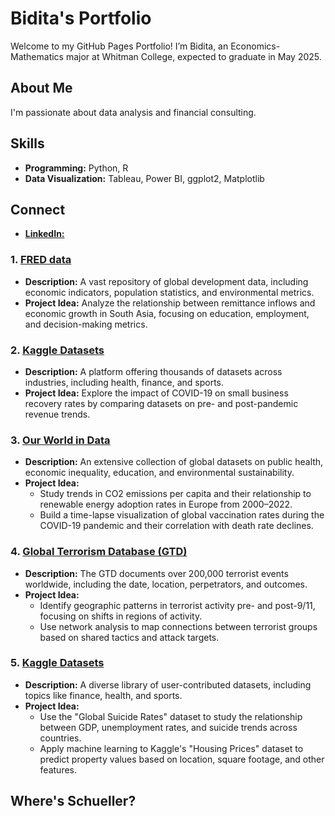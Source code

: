 # Bidita's Portfolio
Welcome to my GitHub Pages Portfolio! I’m Bidita, an Economics-Mathematics major at Whitman College, expected to graduate in May 2025.

## About Me
I'm passionate about data analysis and financial consulting.

## Skills
- **Programming:** Python, R
- **Data Visualization:** Tableau, Power BI, ggplot2, Matplotlib

## Connect
- [**LinkedIn:** ](https://www.linkedin.com/in/biditanawar/)


### 1. [FRED data](https://fred.stlouisfed.org)
- **Description:** A vast repository of global development data, including economic indicators, population statistics, and environmental metrics.
- **Project Idea:** Analyze the relationship between remittance inflows and economic growth in South Asia, focusing on education, employment, and decision-making metrics.

### 2. [Kaggle Datasets](https://www.kaggle.com/datasets)
- **Description:** A platform offering thousands of datasets across industries, including health, finance, and sports.
- **Project Idea:** Explore the impact of COVID-19 on small business recovery rates by comparing datasets on pre- and post-pandemic revenue trends.

### 3. [Our World in Data](https://ourworldindata.org/)
- **Description:** An extensive collection of global datasets on public health, economic inequality, education, and environmental sustainability.
- **Project Idea:**  
  - Study trends in CO2 emissions per capita and their relationship to renewable energy adoption rates in Europe from 2000–2022.  
  - Build a time-lapse visualization of global vaccination rates during the COVID-19 pandemic and their correlation with death rate declines.

### 4. [Global Terrorism Database (GTD)](https://www.start.umd.edu/gtd/)
- **Description:** The GTD documents over 200,000 terrorist events worldwide, including the date, location, perpetrators, and outcomes.
- **Project Idea:**  
  - Identify geographic patterns in terrorist activity pre- and post-9/11, focusing on shifts in regions of activity.  
  - Use network analysis to map connections between terrorist groups based on shared tactics and attack targets.
 
### 5. [Kaggle Datasets](https://www.kaggle.com/datasets)
- **Description:** A diverse library of user-contributed datasets, including topics like finance, health, and sports.
- **Project Idea:**  
  - Use the "Global Suicide Rates" dataset to study the relationship between GDP, unemployment rates, and suicide trends across countries.  
  - Apply machine learning to Kaggle's "Housing Prices" dataset to predict property values based on location, square footage, and other features.
  
## Where's Schueller?



